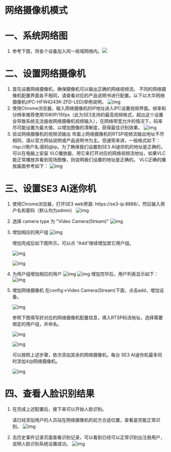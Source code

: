 # 网络摄像机模式


# 一、系统网络图

1. 参考下图，将各个设备加入同一局域网络内。![](../../../imgs/wang-luo-shexiang-ji-zu-wang.png)

# 二、设置网络摄像机

1. 首先设置网络摄像机，确保摄像机可以输出正确的网络视频流。
   不同的网络摄像机配置界面各不相同，请查看对应的产品说明书进行配置。以下以大华网络摄像机(IPC-HFW4243K-ZFD-LED)举例说明。
   ![img](../../../imgs/image2019-2-28_17-3-3.png)
2. 使用Chrome浏览器，输入网络摄像机的IP地址进入IPC设置视频界面。帧率和分辨率推荐使用1080P/15fps（此为SE3支持的最高视频格式，超出这个设置会导致系统无法接收网络摄像机视频输入），在网络带宽允许的情况下，码率尽可能设置为最大值，以增加图像的清晰度，获得最佳识别效果。
   ![img](../../../imgs/image2019-2-28_17-2-22.png)
3. 验证网络摄像机的视频流输出
   市面上网络摄像机的RTSP视频流输出地址不尽相同，请以官方网站说明或产品说明书为主。但通常来讲，一般格式如下： rtsp://用户名:密码@ip。为了确保我们设置到SE3 AI迷你机的地址是正确的，可以在电脑上安装 VLC播放器，用它来打开对应的网络视频流地址，如果VLC能正常播放并看到现场图像，则说明我们设置的地址是正确的。
   VLC正确的播放画面参考如下：
   ![img](../../../imgs/image2019-2-28_17-12-3.png)

# 三、设置SE3 AI迷你机

1. 使用Chrome浏览器，打开SE3 web界面: https://se3-ip:8886/，然后输入用户名和密码（默认均为admin）
   ![img](../../../imgs/image2019-2-28_15-51-13.png)

2. 选择 camera type 为 "Video Camera(Stream)"
   ![img](../../../imgs/image2019-2-28_21-50-49.png)

3. 增加相应的用户组
   ![img](../../../imgs/image2019-2-28_16-9-59.png)

   增加完成后如下图所示。可以点 “Add”继续增加其它用户组。

   ![img](../../../imgs/image2019-2-28_16-17-32.png)

   ![img](../../../imgs/image2019-2-28_16-11-21.png)

4. 为用户组增加相应的用户
   ![img](../../../imgs/image2019-2-28_16-12-24.png)
   ![img](../../../imgs/image2019-2-28_16-23-3.png)
   增加完毕后，用户列表显示如下：
   ![img](../../../imgs/image2019-2-28_16-26-35.png)

5. 增加网络摄像机
   在config→Video Camera(Stream)下面，点击add，增加设备。

   ![img](../../../imgs/image2019-2-28_21-46-52.png)

   参照下图填写好对应的网络摄像机配置信息，填入RTSP码流地址，选择需要绑定的用户组，并命名。

   ![img](../../../imgs/image2019-8-14-15-33.png)

   ![img](../../../imgs/image2019-8-14-15-39.png)

   可以按照上述步骤，依次添加其余的网络摄像机。每台 SE3 AI迷你机最多同时添加4台网络摄像机。

   ![img](../../../imgs/image2019-2-28_21-49-45.png)

# 四、查看人脸识别结果

1. 在完成上述配置后，接下来可以开始人脸识别。

   请已经添加用户的人员站在网络摄像机的前方合适位置，查看是否能正常识别。
   ![img](../../../imgs/image2019-8-14-15-40.png)

2. 去历史事件记录页面查看识别记录，可以看到已经可以正常识别出注册用户，说明人脸识别系统设置成功。
   ![img](../../../imgs/image2019-2-28_21-43-51.png)